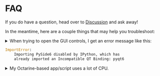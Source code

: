 # FAQ

If you do have a question, head over to [Discussion](https://github.com/schlegelp/octarine/discussions) and ask away!

In the meantime, here are a couple things that may help you troubleshoot:

<details>
<summary>
When trying to open the GUI controls, I get an error message like this:

```python
ImportError:
    Importing PySide6 disabled by IPython, which has
    already imported an Incompatible QT Binding: pyqt6
```
</summary>

This message indicates that <code>IPython</code> has started a main event
loop that's incompatible with <code>PySide6</code>, the library we use to build
the controls GUI.

There are two explanations: either you didn't run the right <code>%magic</code>
command (or used the equivalent start-up option or config) to initialize
the main event loop for <code>PySide6</code>, or you have also have <code>PyQt5</code> or (more
likely) <code>PyQt6</code> installed in which case <code>IPython</code> latches on to
those instead of <code>PySide6</code>.

Bottom line: make sure you only have <code>PySide6</code> installed as window
manager and then run this %magic command at start-up:

```python
%gui qt6
```

</details>


<details>
<summary>
My Octarine-based app/script uses a lot of CPU.
</summary>

By default, <code>octarine</code> will re-render the scene at every frame even if
nothing has changed - i.e. the camera hasn't moved and objects haven't changed.

You can change the render trigger to something a bit more resource-friendly:

<ul>
  <li> <code>continuous</code> is the default, greedy mode </li>
  <li> <code>active_window</code> pauses the rendering when the window is not active </li>
  <li> <code>reactive</code> tries to only re-render the scene if something has changed </li>
<ul>


```python
import octarine as oc

v = oc.Viewer()

# Set to render reactively
v.render_trigger = "reactive"

# Set to render only when window is active
v.render_trigger = "active_window"
```

We may change the default render trigger in the future.

</details>



